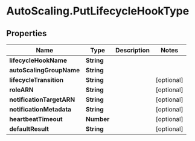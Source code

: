 # AutoScaling.PutLifecycleHookType

## Properties

Name | Type | Description | Notes
------------ | ------------- | ------------- | -------------
**lifecycleHookName** | **String** |  | 
**autoScalingGroupName** | **String** |  | 
**lifecycleTransition** | **String** |  | [optional] 
**roleARN** | **String** |  | [optional] 
**notificationTargetARN** | **String** |  | [optional] 
**notificationMetadata** | **String** |  | [optional] 
**heartbeatTimeout** | **Number** |  | [optional] 
**defaultResult** | **String** |  | [optional] 


